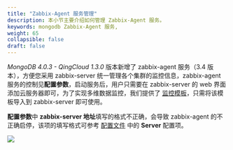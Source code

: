 ```yaml
---
title: "Zabbix-Agent 服务管理"
description: 本小节主要介绍如何管理 Zabbix-Agent 服务。 
keywords: mongodb Zabbix-Agent 服务, 
weight: 65
collapsible: false
draft: false
---
```





_MongoDB 4.0.3 - QingCloud 1.3.0_ 版本新增了 zabbix-agent 服务（3.4 版本），方便您采用 zabbix-server 统一管理各个集群的监控信息，zabbix-agent 服务的控制见**配置参数**，启动服务后，用户只需要在 zabbix-server 的 web 界面添加云服务器即可，为了实现多维数据监控，我们提供了 [监控模板](https://releases-qs.pek3a.qingstor.com/zabbix/zbx_mongodb_templates.xml?response-content-disposition=attachment)，只需将该模板导入到 zabbix-server 即可使用。

**配置参数**中 **zabbix-server 地址**填写的格式不正确，会导致 zabbix-agent 的不正确启停，该项的填写格式可参考 [配置文件](https://www.zabbix.com/documentation/3.4/manual/appendix/config/zabbix_agentd) 中的  **Server** 配置项。

![](../../_images/zabbix_agent.png)

